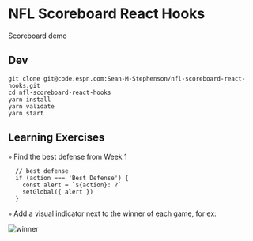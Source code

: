 # NFL Scoreboard React Hooks

Scoreboard demo

## Dev

```
git clone git@code.espn.com:Sean-M-Stephenson/nfl-scoreboard-react-hooks.git
cd nfl-scoreboard-react-hooks
yarn install
yarn validate
yarn start
```

## Learning Exercises

`»` Find the best defense from Week 1  

```
  // best defense
  if (action === 'Best Defense') {
    const alert = `${action}: ?`
    setGlobal({ alert })
  }
```

`»` Add a visual indicator next to the winner of each game, for ex:

![winner](https://s3-us-west-1.amazonaws.com/cse-tools/images/winner.png "Winner Example")

